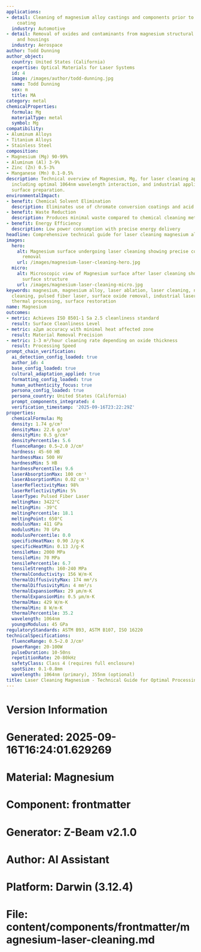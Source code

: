 ```yaml
---
applications:
- detail: Cleaning of magnesium alloy castings and components prior to welding or
    coating
  industry: Automotive
- detail: Removal of oxides and contaminants from magnesium structural components
    and housings
  industry: Aerospace
author: Todd Dunning
author_object:
  country: United States (California)
  expertise: Optical Materials for Laser Systems
  id: 4
  image: /images/author/todd-dunning.jpg
  name: Todd Dunning
  sex: m
  title: MA
category: metal
chemicalProperties:
  formula: Mg
  materialType: metal
  symbol: Mg
compatibility:
- Aluminum Alloys
- Titanium Alloys
- Stainless Steel
composition:
- Magnesium (Mg) 90-99%
- Aluminum (Al) 3-9%
- Zinc (Zn) 0.5-3%
- Manganese (Mn) 0.1-0.5%
description: Technical overview of Magnesium, Mg, for laser cleaning applications,
  including optimal 1064nm wavelength interaction, and industrial applications in
  surface preparation.
environmentalImpact:
- benefit: Chemical Solvent Elimination
  description: Eliminates use of chromate conversion coatings and acid treatments
- benefit: Waste Reduction
  description: Produces minimal waste compared to chemical cleaning methods
- benefit: Energy Efficiency
  description: Low power consumption with precise energy delivery
headline: Comprehensive technical guide for laser cleaning magnesium alloys
images:
  hero:
    alt: Magnesium surface undergoing laser cleaning showing precise contamination
      removal
    url: /images/magnesium-laser-cleaning-hero.jpg
  micro:
    alt: Microscopic view of Magnesium surface after laser cleaning showing detailed
      surface structure
    url: /images/magnesium-laser-cleaning-micro.jpg
keywords: magnesium, magnesium alloy, laser ablation, laser cleaning, non-contact
  cleaning, pulsed fiber laser, surface oxide removal, industrial laser parameters,
  thermal processing, surface restoration
name: Magnesium
outcomes:
- metric: Achieves ISO 8501-1 Sa 2.5 cleanliness standard
  result: Surface Cleanliness Level
- metric: ±2μm accuracy with minimal heat affected zone
  result: Material Removal Precision
- metric: 1-3 m²/hour cleaning rate depending on oxide thickness
  result: Processing Speed
prompt_chain_verification:
  ai_detection_config_loaded: true
  author_id: 4
  base_config_loaded: true
  cultural_adaptation_applied: true
  formatting_config_loaded: true
  human_authenticity_focus: true
  persona_config_loaded: true
  persona_country: United States (California)
  prompt_components_integrated: 4
  verification_timestamp: '2025-09-16T23:22:29Z'
properties:
  chemicalFormula: Mg
  density: 1.74 g/cm³
  densityMax: 22.6 g/cm³
  densityMin: 0.5 g/cm³
  densityPercentile: 5.6
  fluenceRange: 0.5–2.0 J/cm²
  hardness: 45-60 HB
  hardnessMax: 500 HV
  hardnessMin: 5 HB
  hardnessPercentile: 9.6
  laserAbsorptionMax: 100 cm⁻¹
  laserAbsorptionMin: 0.02 cm⁻¹
  laserReflectivityMax: 98%
  laserReflectivityMin: 5%
  laserType: Pulsed Fiber Laser
  meltingMax: 3422°C
  meltingMin: -39°C
  meltingPercentile: 18.1
  meltingPoint: 650°C
  modulusMax: 411 GPa
  modulusMin: 70 GPa
  modulusPercentile: 0.0
  specificHeatMax: 0.90 J/g·K
  specificHeatMin: 0.13 J/g·K
  tensileMax: 2000 MPa
  tensileMin: 70 MPa
  tensilePercentile: 6.7
  tensileStrength: 160-240 MPa
  thermalConductivity: 156 W/m·K
  thermalDiffusivityMax: 174 mm²/s
  thermalDiffusivityMin: 4 mm²/s
  thermalExpansionMax: 29 µm/m·K
  thermalExpansionMin: 0.5 µm/m·K
  thermalMax: 429 W/m·K
  thermalMin: 8 W/m·K
  thermalPercentile: 35.2
  wavelength: 1064nm
  youngsModulus: 45 GPa
regulatoryStandards: ASTM B93, ASTM B107, ISO 16220
technicalSpecifications:
  fluenceRange: 0.5–2.0 J/cm²
  powerRange: 20-100W
  pulseDuration: 10-50ns
  repetitionRate: 20-80kHz
  safetyClass: Class 4 (requires full enclosure)
  spotSize: 0.1-0.8mm
  wavelength: 1064nm (primary), 355nm (optional)
title: Laser Cleaning Magnesium - Technical Guide for Optimal Processing
---
```


# Version Information
# Generated: 2025-09-16T16:24:01.629269
# Material: Magnesium
# Component: frontmatter
# Generator: Z-Beam v2.1.0
# Author: AI Assistant
# Platform: Darwin (3.12.4)
# File: content/components/frontmatter/magnesium-laser-cleaning.md